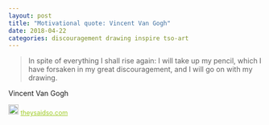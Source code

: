 ```yaml
---
layout: post
title: "Motivational quote: Vincent Van Gogh"
date: 2018-04-22
categories: discouragement drawing inspire tso-art
---
```

> In spite of everything I shall rise again: I will take up my pencil, which I have forsaken in my great discouragement, and I will go on with my drawing.

Vincent Van Gogh

<span style="z-index:50;font-size:0.9em;"><img src="https://theysaidso.com/branding/theysaidso.png" height="20" width="20" alt="theysaidso.com"/><a href="https://theysaidso.com" title="Powered by quotes from theysaidso.com" style="color: #9fcc25; margin-left: 4px; vertical-align: middle;">theysaidso.com</a></span>
